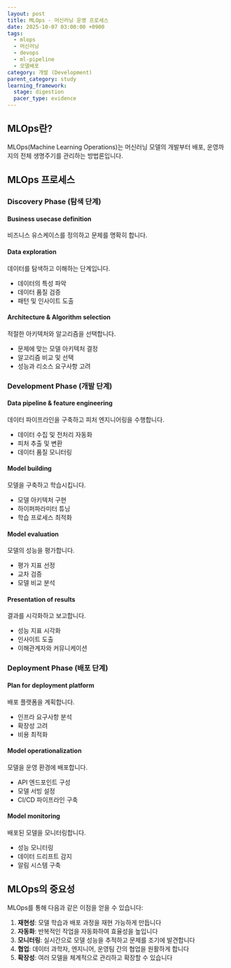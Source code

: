 ```yaml
---
layout: post
title: MLOps - 머신러닝 운영 프로세스
date: 2025-10-07 03:00:00 +0900
tags:
  - mlops
  - 머신러닝
  - devops
  - ml-pipeline
  - 모델배포
category: 개발 (Development)
parent_category: study
learning_framework:
  stage: digestion
  pacer_type: evidence
---
```


## MLOps란?

MLOps(Machine Learning Operations)는 머신러닝 모델의 개발부터 배포, 운영까지의 전체 생명주기를 관리하는 방법론입니다.

## MLOps 프로세스

### Discovery Phase (탐색 단계)

#### Business usecase definition
비즈니스 유스케이스를 정의하고 문제를 명확히 합니다.

#### Data exploration
데이터를 탐색하고 이해하는 단계입니다.
- 데이터의 특성 파악
- 데이터 품질 검증
- 패턴 및 인사이트 도출

#### Architecture & Algorithm selection
적절한 아키텍처와 알고리즘을 선택합니다.
- 문제에 맞는 모델 아키텍처 결정
- 알고리즘 비교 및 선택
- 성능과 리소스 요구사항 고려

### Development Phase (개발 단계)

#### Data pipeline & feature engineering
데이터 파이프라인을 구축하고 피처 엔지니어링을 수행합니다.
- 데이터 수집 및 전처리 자동화
- 피처 추출 및 변환
- 데이터 품질 모니터링

#### Model building
모델을 구축하고 학습시킵니다.
- 모델 아키텍처 구현
- 하이퍼파라미터 튜닝
- 학습 프로세스 최적화

#### Model evaluation
모델의 성능을 평가합니다.
- 평가 지표 선정
- 교차 검증
- 모델 비교 분석

#### Presentation of results
결과를 시각화하고 보고합니다.
- 성능 지표 시각화
- 인사이트 도출
- 이해관계자와 커뮤니케이션

### Deployment Phase (배포 단계)

#### Plan for deployment platform
배포 플랫폼을 계획합니다.
- 인프라 요구사항 분석
- 확장성 고려
- 비용 최적화

#### Model operationalization
모델을 운영 환경에 배포합니다.
- API 엔드포인트 구성
- 모델 서빙 설정
- CI/CD 파이프라인 구축

#### Model monitoring
배포된 모델을 모니터링합니다.
- 성능 모니터링
- 데이터 드리프트 감지
- 알림 시스템 구축

## MLOps의 중요성

MLOps를 통해 다음과 같은 이점을 얻을 수 있습니다:

1. **재현성**: 모델 학습과 배포 과정을 재현 가능하게 만듭니다
2. **자동화**: 반복적인 작업을 자동화하여 효율성을 높입니다
3. **모니터링**: 실시간으로 모델 성능을 추적하고 문제를 조기에 발견합니다
4. **협업**: 데이터 과학자, 엔지니어, 운영팀 간의 협업을 원활하게 합니다
5. **확장성**: 여러 모델을 체계적으로 관리하고 확장할 수 있습니다
